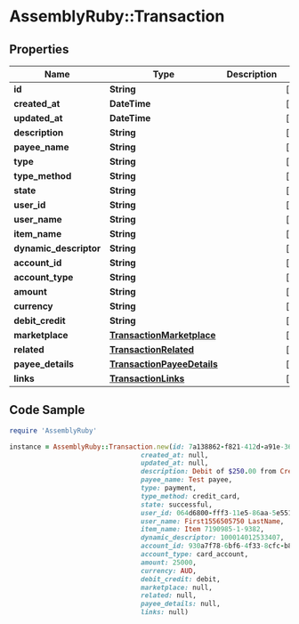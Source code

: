 # AssemblyRuby::Transaction

## Properties

Name | Type | Description | Notes
------------ | ------------- | ------------- | -------------
**id** | **String** |  | [optional] 
**created_at** | **DateTime** |  | [optional] 
**updated_at** | **DateTime** |  | [optional] 
**description** | **String** |  | [optional] 
**payee_name** | **String** |  | [optional] 
**type** | **String** |  | [optional] 
**type_method** | **String** |  | [optional] 
**state** | **String** |  | [optional] 
**user_id** | **String** |  | [optional] 
**user_name** | **String** |  | [optional] 
**item_name** | **String** |  | [optional] 
**dynamic_descriptor** | **String** |  | [optional] 
**account_id** | **String** |  | [optional] 
**account_type** | **String** |  | [optional] 
**amount** | **String** |  | [optional] 
**currency** | **String** |  | [optional] 
**debit_credit** | **String** |  | [optional] 
**marketplace** | [**TransactionMarketplace**](TransactionMarketplace.md) |  | [optional] 
**related** | [**TransactionRelated**](TransactionRelated.md) |  | [optional] 
**payee_details** | [**TransactionPayeeDetails**](TransactionPayeeDetails.md) |  | [optional] 
**links** | [**TransactionLinks**](TransactionLinks.md) |  | [optional] 

## Code Sample

```ruby
require 'AssemblyRuby'

instance = AssemblyRuby::Transaction.new(id: 7a138862-f821-412d-a91e-367ed7391fe7,
                                 created_at: null,
                                 updated_at: null,
                                 description: Debit of $250.00 from Credit Card for Credit of $250.00 to Item,
                                 payee_name: Test payee,
                                 type: payment,
                                 type_method: credit_card,
                                 state: successful,
                                 user_id: 064d6800-fff3-11e5-86aa-5e5517507c66,
                                 user_name: First1556505750 LastName,
                                 item_name: Item 7190985-1-9382,
                                 dynamic_descriptor: 100014012533407,
                                 account_id: 930a7f78-6bf6-4f33-8cfc-b82c787b5f83,
                                 account_type: card_account,
                                 amount: 25000,
                                 currency: AUD,
                                 debit_credit: debit,
                                 marketplace: null,
                                 related: null,
                                 payee_details: null,
                                 links: null)
```


